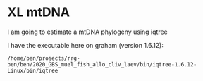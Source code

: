 # XL mtDNA
I am going to estimate a mtDNA phylogeny using iqtree

I have the executable here on graham (version 1.6.12):
```
/home/ben/projects/rrg-ben/ben/2020_GBS_muel_fish_allo_cliv_laev/bin/iqtree-1.6.12-Linux/bin/iqtree
```
